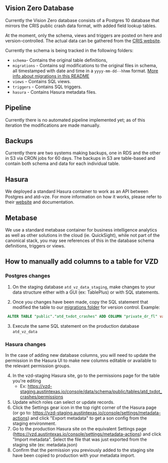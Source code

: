 ## Vision Zero Database

Currently the Vision Zero database consists of a Postgres 10 database that mirrors the CRIS public crash data format, with added field lookup tables.

At the moment, only the schema, views and triggers are posted on here and version-controlled. The actual data can be gathered from the [CRIS website]([https://cris.dot.state.tx.us](https://cris.dot.state.tx.us/)). 

Currently the schema is being tracked in the following folders:

- `schema`- Contains the original table definitions, 
- `migrations` - Contains sql modifications to the original files in schema, all timestamped with date and time in a `yyyy-mm-dd--hhmm` format. [More info about migrations in this README](./migrations/README.md)
- `views` - Contains SQL views.
- `triggers` - Contains SQL triggers.
- `hasura` - Contains Hasura metadata files.

## Pipeline

Currently there is no automated pipeline implemented yet; as of this iteration the modifications are made manually.

## Backups

Currently there are two systems making backups, one in RDS and the other in S3 via CRON jobs for 60 days. The backups in S3 are table-based and contain both schema and data for each individual table. 

## Hasura
We deployed a standard Hasura container to work as an API  between Postgres and atd-vze. For more information on how it works, please refer to their [website](https://hasura.io) and documentation. 

## Metabase
We use a standard metabase container for business intelligence analytics as well as other solutions in the cloud (ie. QuickSight), while not part of the canonical stack, you may see references of this in the database schema definitions, triggers or views.


## How to manually add columns to a table for VZD

### Postgres changes

1. On the staging database `atd_vz_data_staging`, make changes to your data structure either with a GUI (ex: TablePlus) or with SQL statements. 

2. Once you changes have been made, copy the SQL statement that modified the table to our [migrations folder](/migrations) for version control. Example: 
 ```sql
  ALTER TABLE "public"."atd_txdot_crashes" ADD COLUMN "private_dr_fl" varchar(1) NOT NULL DEFAULT 'N';
  ```
3. Execute the same SQL statement on the production database `atd_vz_data`

### Hasura changes

In the case of adding new database columns, you will need to update the permission in the Hasura UI to make new columns editable or available to the relevant permission groups.

4. In the vzd-staging Hasura site, go to the permissions page for the table you're editing
   - Ex: https://vzd-staging.austintexas.io/console/data/schema/public/tables/atd_txdot_crashes/permissions
5. Update which roles can select or update records.
6. Click the Settings gear icon in the top right corner of the Hasura page (or go to: https://vzd-staging.austintexas.io/console/settings/metadata-actions) and click "Export metadata" to get a son config from the staging environment.
7. Go to the production Hasura site on the equivalent Settings page (https://vzd.austintexas.io/console/settings/metadata-actions) and click "Import metadata". Select the file that was just exported from the staging site (ex: metadata.json)
8. Confirm that the permission you previously added to the staging site have been copied to production with your metadata import.
